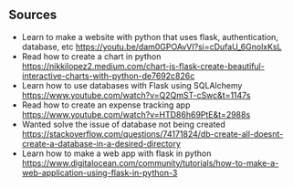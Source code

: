 
## Sources
  * Learn to make a website with python that uses flask, authentication, database, etc
    https://youtu.be/dam0GPOAvVI?si=cDufaU_6GnolxKsL
  * Read how to create a chart in python
    https://nikkilopez2.medium.com/chart-js-flask-create-beautiful-interactive-charts-with-python-de7692c826c
  * Learn how to use databases with Flask using SQLAlchemy
    https://www.youtube.com/watch?v=Q2QmST-cSwc&t=1147s
  * Read how to create an expense tracking app
    https://www.youtube.com/watch?v=HTD86h69PtE&t=2988s
  * Wanted solve the issue of database not being created
    https://stackoverflow.com/questions/74171824/db-create-all-doesnt-create-a-database-in-a-desired-directory
  * Learn how to make a web app with flask in python
    https://www.digitalocean.com/community/tutorials/how-to-make-a-web-application-using-flask-in-python-3
